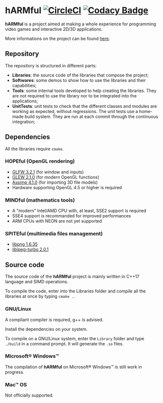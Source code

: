 # hARMful [![CircleCI](https://circleci.com/gh/dcarlus/hARMful.svg?style=svg)](https://circleci.com/gh/dcarlus/hARMful) [![Codacy Badge](https://api.codacy.com/project/badge/Grade/5690dc89003b44f6b12456ca512a793d)](https://www.codacy.com/app/dcarlus/hARMful?utm_source=github.com&amp;utm_medium=referral&amp;utm_content=dcarlus/hARMful&amp;utm_campaign=Badge_Grade)
**hARMful** is a project aimed at making a whole experience for programming video games and interactive 2D/3D applications.

More informations on the project can be found [here](https://dcarlus.github.io/hARMful/).

## Repository
The repository is structured in different parts:
-   **Libraries**: the source code of the libraries that compose the project;
-   **Softwares**: some demos to show how to use the libraries and their capabilities;
-   **Tools**: some internal tools developed to help creating the libraries. They are not required to use the library nor to be integrated into the applications;
-   **UnitTests**: unit tests to check that the different classes and modules are working as expected, without regressions. The unit tests use a home-made build system. They are run at each commit through the continuous integration;

## Dependencies
All the libraries require `cmake`.

### HOPEful (OpenGL rendering)
-   [GLFW 3.2.1](https://github.com/glfw/glfw) (for window and inputs)
-   [GLEW 2.1.0](https://github.com/nigels-com/glew) (for modern OpenGL functions)
-   [Assimp 4.1.0](https://github.com/assimp/assimp) (for importing 3D file models)
-   Hardware supporting OpenGL 4.5 or higher is required

### MINDful (mathematics tools)
-   A "modern" Intel/AMD CPU with, at least, SSE2 support is required
-   SSE4 support is recommanded for improved performances
-   ARM CPUs with NEON are not yet supported

### SPITEful (multimedia files management)
-   [libpng 1.6.35](https://github.com/glennrp/libpng)
-   [libjpeg-turbo 2.0.1](https://github.com/libjpeg-turbo/libjpeg-turbo)

## Source code
The source code of the **hARMful** project is mainly written in C++17 language and SIMD operations.

To compile the code, enter into the Libraries folder and compile all the libraries at once by typing `cmake .`.

### GNU/Linux
A compliant compiler is required, g++ is advised.

Install the dependencies on your system.

To compile on a GNU/Linux system, enter the `Library` folder and type `./build` in a command prompt. It will generate the `.so` files.

### Microsoft® Windows™
The compilation of **hARMful** on Microsoft® Windows™ is still work in progress.

### Mac™ OS
Not officially supported.
